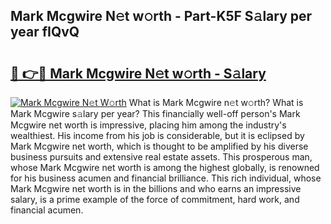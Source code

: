 ## Mark Mcgwire N𝚎t w𝚘rth - Part-K5F S𝚊lary per year fIQvQ

# <h2><a href="http://gc2k4b.nevu.top/?p=Mark+Mcgwire">🔗 👉🔴 Mark Mcgwire N𝚎t w𝚘rth - S𝚊lary</a></h2>

[![Mark Mcgwire N𝚎t W𝚘rth](https://i.imgur.com/Oavwk0R.jpeg)](http://gc2k4b.nevu.top/?p=Mark+Mcgwire)
What is Mark Mcgwire n𝚎t w𝚘rth? What is Mark Mcgwire s𝚊lary per year?
This financially well-off person's Mark Mcgwire net worth is impressive, placing him among the industry's wealthiest. His income from his job is considerable, but it is eclipsed by Mark Mcgwire net worth, which is thought to be amplified by his diverse business pursuits and extensive real estate assets. This prosperous man, whose Mark Mcgwire net worth is among the highest globally, is renowned for his business acumen and financial brilliance. This rich individual, whose Mark Mcgwire net worth is in the billions and who earns an impressive salary, is a prime example of the force of commitment, hard work, and financial acumen.
